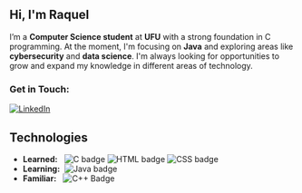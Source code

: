 ## Hi, I'm Raquel

I’m a **Computer Science student** at **UFU** with a strong foundation in C programming. At the moment, I'm focusing on **Java** and exploring areas like **cybersecurity** and **data science**.
I'm always looking for opportunities to grow and expand my knowledge in different areas of technology.

### **Get in Touch:**
[![LinkedIn](https://img.shields.io/badge/LinkedIn-%230A66C2?&style=for-the-badge&logo=linkedin&logoColor=white)](https://www.linkedin.com/in/emillenee)

## Technologies

- **Learned:**&nbsp;&nbsp;
  ![C badge](https://img.shields.io/badge/C-%2300599C?logo=c&logoColor=white&style=for-the-badge)
  ![HTML badge](https://img.shields.io/badge/HTML5-%23E34F26?&logo=html5&logoColor=white&style=for-the-badge)
  ![CSS badge](https://img.shields.io/badge/CSS3-%231572B6?&logo=css3&logoColor=white&style=for-the-badge)
  <br>
- **Learning:**&nbsp;
  ![Java badge](https://img.shields.io/badge/Java-%23ED8B00?&logo=java&logoColor=white&style=for-the-badge)
  <br>
- **Familiar:**&nbsp;&nbsp;
  ![C++ Badge](https://img.shields.io/badge/-C++-F34B7D?logo=cplusplus&logoColor=white&style=for-the-badge)
  <br>
